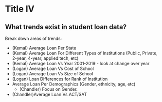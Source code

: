 # Title IV

## What trends exist in student loan data? 

Break down areas of trends: 
  - (Kemal) Average Loan Per State 
  - (Kemal) Average Loan For Different Types of Institutions (Public, Private, 2-year, 4-year, applied tech, etc)
  - (Kemal) Average Loan Vs Year 2001-2019 - look at change over year
  - (Logan) Average Loan Vs Cost of School
  - (Logan) Average Loan Vs Size of School
  - (Logan) Loan Differences for Rank of Institution 
  - Average Loan Per Demographics (Gender, ethnicity, age, etc)
    - (Chandler) Focus on Gender. 
  - (Chandler)Average Loan Vs ACT/SAT
